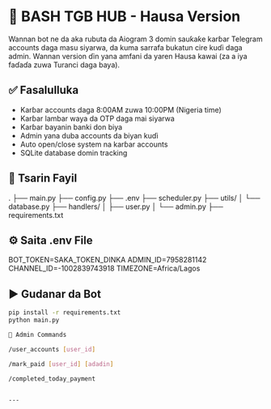 # 🤖 BASH TGB HUB - Hausa Version

Wannan bot ne da aka rubuta da Aiogram 3 domin sauƙaƙe karɓar Telegram accounts daga masu siyarwa, da kuma sarrafa bukatun cire kuɗi daga admin. Wannan version ɗin yana amfani da yaren Hausa kawai (za a iya faɗaɗa zuwa Turanci daga baya).

## ✅ Fasalulluka
- Karɓar accounts daga 8:00AM zuwa 10:00PM (Nigeria time)
- Karɓar lambar waya da OTP daga mai siyarwa
- Karɓar bayanin banki don biya
- Admin yana duba accounts da biyan kuɗi
- Auto open/close system na karɓar accounts
- SQLite database domin tracking

## 📁 Tsarin Fayil

. ├── main.py ├── config.py ├── .env ├── scheduler.py ├── utils/ │   └── database.py ├── handlers/ │   ├── user.py │   └── admin.py ├── requirements.txt

## ⚙️ Saita .env File

BOT_TOKEN=SAKA_TOKEN_DINKA ADMIN_ID=7958281142 CHANNEL_ID=-1002839743918 TIMEZONE=Africa/Lagos

## ▶️ Gudanar da Bot
```bash
pip install -r requirements.txt
python main.py

🧾 Admin Commands

/user_accounts [user_id]

/mark_paid [user_id] [adadin]

/completed_today_payment


---
